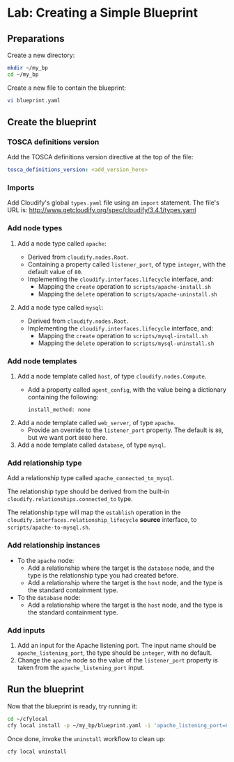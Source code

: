 # Lab: Creating a Simple Blueprint

## Preparations

Create a new directory:

```bash
mkdir ~/my_bp
cd ~/my_bp
```

Create a new file to contain the blueprint:

```bash
vi blueprint.yaml
```

## Create the blueprint
 
### TOSCA definitions version

Add the TOSCA definitions version directive at the top of the file:

```yaml
tosca_definitions_version: <add_version_here>
```

### Imports

Add Cloudify's global `types.yaml` file using an `import` statement. The file's URL is: http://www.getcloudify.org/spec/cloudify/3.4.1/types.yaml

### Add node types

1.  Add a node type called `apache`:
    * Derived from `cloudify.nodes.Root`.
    * Containing a property called `listener_port`, of type `integer`, with the default value of `80`.
    * Implementing the `cloudify.interfaces.lifecycle` interface, and:
      * Mapping the `create` operation to `scripts/apache-install.sh`
      * Mapping the `delete` operation to `scripts/apache-uninstall.sh`

2.  Add a node type called `mysql`:
    * Derived from `cloudify.nodes.Root`.
    * Implementing the `cloudify.interfaces.lifecycle` interface, and:
      * Mapping the `create` operation to `scripts/mysql-install.sh`
      * Mapping the `delete` operation to `scripts/mysql-uninstall.sh`

### Add node templates

1.  Add a node template called `host`, of type `cloudify.nodes.Compute`.
    *   Add a property called `agent_config`, with the value being a dictionary containing the following:
    
        `install_method: none`
2.  Add a node template called `web_server`, of type `apache`.
    *   Provide an override to the `listener_port` property. The default is `80`, but we want port `8080` here.
3.  Add a node template called `database`, of type `mysql`.

### Add relationship type

Add a relationship type called `apache_connected_to_mysql`.

The relationship type should be derived from the built-in `cloudify.relationships.connected_to` type.

The relationship type will map the `establish` operation in the `cloudify.interfaces.relationship_lifecycle`
**source** interface, to `scripts/apache-to-mysql.sh`.

### Add relationship instances

*   To the `apache` node:
    * Add a relationship where the target is the `database` node, and the type is the relationship type you had created before.
    * Add a relationship where the target is the `host` node, and the type is the standard containment type.
*   To the `database` node:
    * Add a relationship where the target is the `host` node, and the type is the standard containment type.

### Add inputs

1.  Add an input for the Apache listening port. The input name should be `apache_listening_port`, the type should be `integer`, with no default.
2.  Change the `apache` node so the value of the `listener_port` property is taken from the `apache_listening_port` input.

## Run the blueprint

Now that the blueprint is ready, try running it:

```bash
cd ~/cfylocal
cfy local install -p ~/my_bp/blueprint.yaml -i 'apache_listening_port=8080'
```

Once done, invoke the `uninstall` workflow to clean up:

```bash
cfy local uninstall
```
